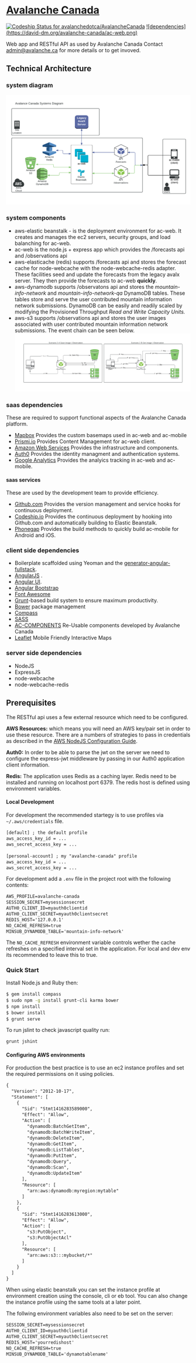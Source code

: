 
# [Avalanche Canada](https://github.com/avalanchedotca/AvalancheCanada.git) 

[![Codeship Status for avalanchedotca/AvalancheCanada](https://www.codeship.io/projects/174bbac0-1b8b-0132-59d0-32ae1850d3a7/status)](https://www.codeship.io/projects/34957)
[![dependencies] (https://david-dm.org/avalanche-canada/ac-web.png)](https://david-dm.org/)

Web app and RESTful API as used by Avalanche Canada 
Contact admin@avalanche.ca for more details or to get invoved.  


## Technical Architecture

### system diagram
![image of system diagram](/docs/images/systems-diagram.png?raw=true)

### system components
* aws-elastic beanstalk - is the deployment environment for ac-web.  It creates and manages the ec2 servers, security groups, and load balanching for ac-web.  
* ac-web is the node.js + express app which provides the /forecasts api and /observations api
* aws-elasticache (redis) supports /forecasts api and stores the forecast cache for node-webcache with the node-webcache-redis adapter.  These facilities seed and update the forecasts from the legacy avalx server.  They then provide the forecasts to ac-web **quickly**.  
* aws-dynamodb supports /observatons api and stores the *mountain-info-network* and *mountain-info-network-qa* DynamoDB tables.  These tables store and serve the user contributed mountain information network submissions.  DynamoDB can be easily and readily scaled by modifying the Provisioned Throughput *Read and Write Capacity Units.*
* aws-s3 supports /observations api and stores the user images associated with user contributed mountain information network submissions.  The event chain can be seen below. 
![image /observations](/docs/images/observations.png?raw=true)

### saas dependencies
These are required to support functional aspects of the Avalanche Canada platform.
* [Mapbox](https://www.mapbox.com/) Provides the custom basemaps used in ac-web and ac-mobile
* [Prismi.io](https://prismic.io/) Provides Content Management for ac-web client.
* [Amazon Web Services](https://aws.amazon.com) Provides the infrastructure and components.
* [Auth0](http://auth0.com) Provides the identity managment and authentication systems. 
* [Google Analytics](https://www.google.com/analytics/) Provides the analyics tracking in ac-web and ac-mobile.

#### saas services
These are used by the development team to provide efficiency.  
* [Github.com](https://github.com) Provides the version management and service hooks for continuous deployment.
* [Codeship.io](codeship.io) Provides the continuous deployment by hooking into Github.com and automatically building to Elastic Beanstalk. 
* [Phonegap](https://build.phonegap.com) Provides the build methods to quickly build ac-mobile for Android and iOS. 


### client side dependencies
* Boilerplate scaffolded using Yeoman and the [generator-angular-fullstack](https://github.com/DaftMonk/generator-angular-fullstack).   
* [AngularJS](http://angularjs.org) .
* [Angular UI](http://angular-ui.github.io).  
* [Angular Bootstrap](http://angular-ui.github.io/bootstrap)
* [Font Awesome](http://fortawesome.github.com/Font-Awesome)  
* [Grunt](http://gruntjs.org)-based build system to ensure maximum productivity.  
* [Bower](http://bower.io/) package management
* [Compass](http://compass-style.org/)  
* [SASS](http://sass-lang.com/) 
* [AC-COMPONENTS](https://github.com/avalanche-canada/ac-components) Re-Usable components developed by Avalanche Canada
* [Leaflet](http://leafletjs.com/) Mobile Friendly Interactive Maps

### server side dependencies
* NodeJS
* ExpressJS
* node-webcache
* node-webcache-redis

## Prerequisites
The RESTful api uses a few external resource which need to be configured.

**AWS Resources:** which means you will need an AWS key/pair set in order to use these resource. There are a numbers of strategies to pass in credentials as described in the [AWS NodeJS Configuration Guide](http://docs.aws.amazon.com/AWSJavaScriptSDK/guide/node-configuring.html).

**Auth0:**
In order to be able to parse the jwt on the server we need to configure the express-jwt middleware by passing in our Auth0 application client information. 

**Redis:**
The application uses Redis as a caching layer. Redis need to be installed and running on localhost port 6379. The redis host is defined using environment variables.


#### Local Development
For development the recommended startegy is to use profiles via ``~/.aws/credentials`` file.

````
[default] ; the default profile
aws_access_key_id = ...
aws_secret_access_key = ...

[personal-account] ; my "avalanche-canada" profile
aws_access_key_id = ...
aws_secret_access_key = ...

````

For development add a ``.env`` file in the project root with the following contents:
````
AWS_PROFILE=avalanche-canada
SESSION_SECRET=mysessionsecret
AUTH0_CLIENT_ID=myauth0clientid
AUTH0_CLIENT_SECRET=myauth0clientsecret
REDIS_HOST='127.0.0.1'
NO_CACHE_REFRESH=true
MINSUB_DYNAMODB_TABLE='mountain-info-network'
````

The ``NO_CACHE_REFRESH`` environment variable controls wether the cache refreshes on a specified interval set in the application. For local and dev env its recommended to leave this to true.

### Quick Start

Install Node.js and Ruby then:

````sh
$ gem install compass
$ sudo npm -g install grunt-cli karma bower 
$ npm install
$ bower install
$ grunt serve
````

To run jslint to check javascript quality run:
````sh
grunt jshint
````

#### Configuring AWS environments

For production the best practice is to use an ec2 instance profiles and set the required permissions on it using policies.

````
{
  "Version": "2012-10-17",
  "Statement": [
    {
      "Sid": "Stmt1416283589000",
      "Effect": "Allow",
      "Action": [
        "dynamodb:BatchGetItem",
        "dynamodb:BatchWriteItem",
        "dynamodb:DeleteItem",
        "dynamodb:GetItem",
        "dynamodb:ListTables",
        "dynamodb:PutItem",
        "dynamodb:Query",
        "dynamodb:Scan",
        "dynamodb:UpdateItem"
      ],
      "Resource": [
        "arn:aws:dynamodb:myregion:mytable"
      ]
    },
    {
      "Sid": "Stmt1416283613000",
      "Effect": "Allow",
      "Action": [
        "s3:PutObject",
        "s3:PutObjectAcl"
      ],
      "Resource": [
        "arn:aws:s3:::mybucket/*"
      ]
    }
  ]
}
````
When using elastic beanstalk you can set the instance profile at environment creation using the console, cli or eb tool. You can also change the instance profile using the same tools at a later point.

The follwing environment variables also need to be set on the server:
````
SESSION_SECRET=mysessionsecret
AUTH0_CLIENT_ID=myauth0clientid
AUTH0_CLIENT_SECRET=myauth0clientsecret
REDIS_HOST='yourredishost'
NO_CACHE_REFRESH=true
MINSUB_DYNAMODB_TABLE='dynamotablename'
````
